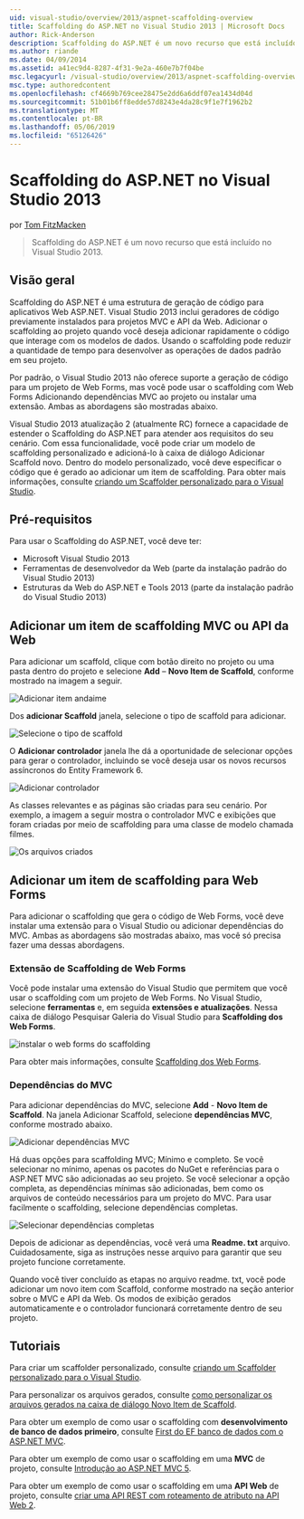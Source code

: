 ```yaml
---
uid: visual-studio/overview/2013/aspnet-scaffolding-overview
title: Scaffolding do ASP.NET no Visual Studio 2013 | Microsoft Docs
author: Rick-Anderson
description: Scaffolding do ASP.NET é um novo recurso que está incluído no Visual Studio 2013.
ms.author: riande
ms.date: 04/09/2014
ms.assetid: a41ec9d4-8287-4f31-9e2a-460e7b7f04be
msc.legacyurl: /visual-studio/overview/2013/aspnet-scaffolding-overview
msc.type: authoredcontent
ms.openlocfilehash: cf4669b769cee28475e2dd6a6ddf07ea1434d04d
ms.sourcegitcommit: 51b01b6ff8edde57d8243e4da28c9f1e7f1962b2
ms.translationtype: MT
ms.contentlocale: pt-BR
ms.lasthandoff: 05/06/2019
ms.locfileid: "65126426"
---
```

# <a name="aspnet-scaffolding-in-visual-studio-2013"></a>Scaffolding do ASP.NET no Visual Studio 2013

por [Tom FitzMacken](https://github.com/tfitzmac)

> Scaffolding do ASP.NET é um novo recurso que está incluído no Visual Studio 2013.

## <a name="overview"></a>Visão geral

Scaffolding do ASP.NET é uma estrutura de geração de código para aplicativos Web ASP.NET. Visual Studio 2013 inclui geradores de código previamente instalados para projetos MVC e API da Web. Adicionar o scaffolding ao projeto quando você deseja adicionar rapidamente o código que interage com os modelos de dados. Usando o scaffolding pode reduzir a quantidade de tempo para desenvolver as operações de dados padrão em seu projeto.

Por padrão, o Visual Studio 2013 não oferece suporte a geração de código para um projeto de Web Forms, mas você pode usar o scaffolding com Web Forms Adicionando dependências MVC ao projeto ou instalar uma extensão. Ambas as abordagens são mostradas abaixo.

Visual Studio 2013 atualização 2 (atualmente RC) fornece a capacidade de estender o Scaffolding do ASP.NET para atender aos requisitos do seu cenário. Com essa funcionalidade, você pode criar um modelo de scaffolding personalizado e adicioná-lo à caixa de diálogo Adicionar Scaffold novo. Dentro do modelo personalizado, você deve especificar o código que é gerado ao adicionar um item de scaffolding. Para obter mais informações, consulte [criando um Scaffolder personalizado para o Visual Studio](https://go.microsoft.com/fwlink/p/?LinkId=395029).

## <a name="prerequisites"></a>Pré-requisitos

Para usar o Scaffolding do ASP.NET, você deve ter:

- Microsoft Visual Studio 2013
- Ferramentas de desenvolvedor da Web (parte da instalação padrão do Visual Studio 2013)
- Estruturas da Web do ASP.NET e Tools 2013 (parte da instalação padrão do Visual Studio 2013)

## <a name="add-a-scaffolded-item-to-mvc-or-web-api"></a>Adicionar um item de scaffolding MVC ou API da Web

Para adicionar um scaffold, clique com botão direito no projeto ou uma pasta dentro do projeto e selecione **Add** – **Novo Item de Scaffold**, conforme mostrado na imagem a seguir.

![Adicionar item andaime](aspnet-scaffolding-overview/_static/image1.png)

Dos **adicionar Scaffold** janela, selecione o tipo de scaffold para adicionar.

![Selecione o tipo de scaffold](aspnet-scaffolding-overview/_static/image2.png)

O **Adicionar controlador** janela lhe dá a oportunidade de selecionar opções para gerar o controlador, incluindo se você deseja usar os novos recursos assíncronos do Entity Framework 6.

![Adicionar controlador](aspnet-scaffolding-overview/_static/image3.png)

As classes relevantes e as páginas são criadas para seu cenário. Por exemplo, a imagem a seguir mostra o controlador MVC e exibições que foram criadas por meio de scaffolding para uma classe de modelo chamada filmes.

![Os arquivos criados](aspnet-scaffolding-overview/_static/image4.png)

## <a name="add-a-scaffolded-item-to-web-forms"></a>Adicionar um item de scaffolding para Web Forms

Para adicionar o scaffolding que gera o código de Web Forms, você deve instalar uma extensão para o Visual Studio ou adicionar dependências do MVC. Ambas as abordagens são mostradas abaixo, mas você só precisa fazer uma dessas abordagens.

### <a name="web-forms-scaffolding-extension"></a>Extensão de Scaffolding de Web Forms

Você pode instalar uma extensão do Visual Studio que permitem que você usar o scaffolding com um projeto de Web Forms. No Visual Studio, selecione **ferramentas** e, em seguida **extensões e atualizações**. Nessa caixa de diálogo Pesquisar Galeria do Visual Studio para **Scaffolding dos Web Forms**.

![instalar o web forms do scaffolding](aspnet-scaffolding-overview/_static/image5.png)

Para obter mais informações, consulte [Scaffolding dos Web Forms](https://go.microsoft.com/fwlink/p/?LinkId=396478).

### <a name="mvc-dependencies"></a>Dependências do MVC

Para adicionar dependências do MVC, selecione **Add** - **Novo Item de Scaffold**. Na janela Adicionar Scaffold, selecione **dependências MVC**, conforme mostrado abaixo.

![Adicionar dependências MVC](aspnet-scaffolding-overview/_static/image6.png)

Há duas opções para scaffolding MVC; Mínimo e completo. Se você selecionar no mínimo, apenas os pacotes do NuGet e referências para o ASP.NET MVC são adicionadas ao seu projeto. Se você selecionar a opção completa, as dependências mínimas são adicionadas, bem como os arquivos de conteúdo necessários para um projeto do MVC. Para usar facilmente o scaffolding, selecione dependências completas.

![Selecionar dependências completas](aspnet-scaffolding-overview/_static/image7.png)

Depois de adicionar as dependências, você verá uma **Readme. txt** arquivo. Cuidadosamente, siga as instruções nesse arquivo para garantir que seu projeto funcione corretamente.

Quando você tiver concluído as etapas no arquivo readme. txt, você pode adicionar um novo item com Scaffold, conforme mostrado na seção anterior sobre o MVC e API da Web. Os modos de exibição gerados automaticamente e o controlador funcionará corretamente dentro de seu projeto.

## <a name="tutorials"></a>Tutoriais

Para criar um scaffolder personalizado, consulte [criando um Scaffolder personalizado para o Visual Studio](https://go.microsoft.com/fwlink/p/?LinkId=395029).

Para personalizar os arquivos gerados, consulte [como personalizar os arquivos gerados na caixa de diálogo Novo Item de Scaffold](https://blogs.msdn.com/b/webdev/archive/2013/12/26/how-to-customize-the-generated-files-from-the-new-scaffolded-item-dialog.aspx).

Para obter um exemplo de como usar o scaffolding com **desenvolvimento de banco de dados primeiro**, consulte [First do EF banco de dados com o ASP.NET MVC](../../../mvc/overview/getting-started/database-first-development/setting-up-database.md).

Para obter um exemplo de como usar o scaffolding em uma **MVC** de projeto, consulte [Introdução ao ASP.NET MVC 5](../../../mvc/overview/getting-started/introduction/getting-started.md).

Para obter um exemplo de como usar o scaffolding em uma **API Web** de projeto, consulte [criar uma API REST com roteamento de atributo na API Web 2](../../../web-api/overview/web-api-routing-and-actions/create-a-rest-api-with-attribute-routing.md).
